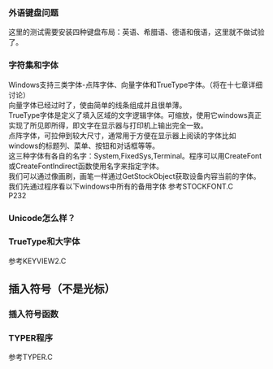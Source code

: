 ### 外语键盘问题
这里的测试需要安装四种键盘布局：英语、希腊语、德语和俄语，这里就不做试验了。
### 字符集和字体
Windows支持三类字体-点阵字体、向量字体和TrueType字体。（将在十七章详细讨论）  
向量字体已经过时了，使由简单的线条组成并且很单薄。  
TrueType字体是定义了填入区域的文字逻辑字体。可缩放，使用它windows真正实现了所见即所得，即文字在显示器与打印机上输出完全一致。  
点阵字体，可拉伸到较大尺寸，通常用于方便在显示器上阅读的字体比如windows的标题列、菜单、按钮和对话框等等。  
这三种字体有各自的名字：System,FixedSys,Terminal。程序可以用CreateFont或CreateFontIndirect函数使用名字来指定字体。  
我们可以通过像画刷，画笔一样通过GetStockObject获取设备内容当前的字体。我们先通过程序看以下windows中所有的备用字体
参考STOCKFONT.C  
P232
### Unicode怎么样？
### TrueType和大字体
参考KEYVIEW2.C
## 插入符号（不是光标）
### 插入符号函数
### TYPER程序
参考TYPER.C